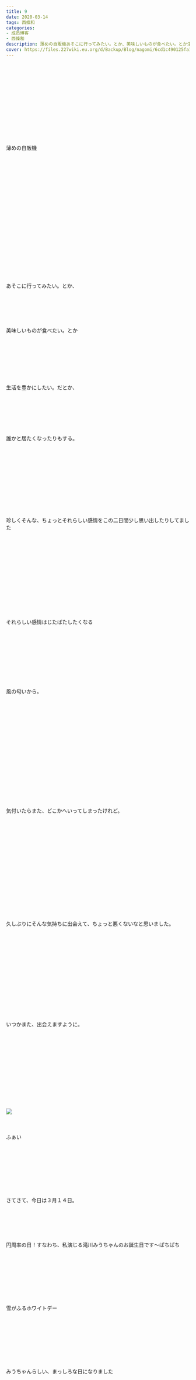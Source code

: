 ```yaml
---
title: 9
date: 2020-03-14
tags: 西條和
categories: 
- 成员博客
- 西條和
description: 薄めの自販機あそこに行ってみたい。とか、美味しいものが食べたい。とか生活を豊かにしたい。だとか...
cover: https://files.227wiki.eu.org/d/Backup/Blog/nagomi/6cd1c490125fa1a942829be4646f6.jpg 
---
```

<div class="blog_detail__main">
        ﻿<br/>
<br/>
<br/>
<br/>
<br/>
<br/>
<br/>
<br/>
<br/>
<br/>
<br/>
<br/>
<br/>
薄めの自販機<br/>
<br/>
<br/>
<br/>
<br/>
<br/>
<br/>
<br/>
<br/>
<br/>
<br/>
<br/>
<br/>
<br/>
<br/>
<br/>
<br/>
<br/>
<br/>
<br/>
<br/>
<br/>
あそこに行ってみたい。とか、<br/>
<br/>
<br/>
<br/>
<br/>
<br/>
<br/>
美味しいものが食べたい。とか<br/>
<br/>
<br/>
<br/>
<br/>
<br/>
<br/>
<br/>
<br/>
生活を豊かにしたい。だとか、<br/>
<br/>
<br/>
<br/>
<br/>
<br/>
<br/>
<br/>
誰かと居たくなったりもする。<br/>
<br/>
<br/>
<br/>
<br/>
<br/>
<br/>
<br/>
<br/>
<br/>
<br/>
<br/>
<br/>
珍しくそんな、ちょっとそれらしい感情をこの二日間少し思い出したりしてました<br/>
<br/>
<br/>
<br/>
<br/>
<br/>
<br/>
<br/>
<br/>
<br/>
<br/>
<br/>
<br/>
<br/>
<br/>
それらしい感情はじたばたしたくなる<br/>
<br/>
<br/>
<br/>
<br/>
<br/>
<br/>
<br/>
<br/>
<br/>
<br/>
風の匂いから。<br/>
<br/>
<br/>
<br/>
<br/>
<br/>
<br/>
<br/>
<br/>
<br/>
<br/>
<br/>
<br/>
<br/>
<br/>
<br/>
<br/>
<br/>
<br/>
気付いたらまた、どこかへいってしまったけれど。<br/>
<br/>
<br/>
<br/>
<br/>
<br/>
<br/>
<br/>
<br/>
<br/>
<br/>
<br/>
<br/>
<br/>
<br/>
<br/>
<br/>
<br/>
久しぶりにそんな気持ちに出会えて、ちょっと悪くないなと思いました。<br/>
<br/>
<br/>
<br/>
<br/>
<br/>
<br/>
<br/>
<br/>
<br/>
<br/>
<br/>
<br/>
<br/>
<br/>
<br/>
いつかまた、出会えますように。<br/>
<br/>
<br/>
<br/>
<br/>
<br/>
<br/>
<br/>
<br/>
<br/>
<br/>
<br/>
<br/>
<br/>
<img src="https://files.227wiki.eu.org/d/Backup/Blog/nagomi/6cd1c490125fa1a942829be4646f6.jpg"><br/>
<br/>
<br/>
<br/>
ふぁい<br/>
<br/>
<br/>
<br/>
<br/>
<br/>
<br/>
<br/>
<br/>
<br/>
さてさて、今日は３月１４日。<br/>
<br/>
<br/>
<br/>
<br/>
<br/>
<br/>
円周率の日！すなわち、私演じる滝川みうちゃんのお誕生日です〜ぱちぱち<br/>
<br/>
<br/>
<br/>
<br/>
<br/>
<br/>
<br/>
<br/>
<br/>
雪がふるホワイトデー<br/>
<br/>
<br/>
<br/>
<br/>
<br/>
<br/>
<br/>
<br/>
<br/>
みうちゃんらしい、まっしろな日になりました<br/>
<br/>
<br/>
<br/>
<br/>
<br/>
<br/>
<br/>
<br/>
<br/>
<br/>
<br/>
<br/>
おめでとうと言われてもどうしたらいいかわからないと思うので、<br/>
<br/>
<br/>
みうちゃんにとって、今日が少しでも平和な１日でありますように。<br/>
<br/>
<br/>
<br/>
<br/>
そう願うだけにします。<br/>
<br/>
<br/>
<br/>
<br/>
<br/>
<br/>
<br/>
<br/>
<br/>
<br/>
<br/>
そんなまっしろな今日、<br/>
アニメの放送日です。<br/>
<br/>
<br/>
<br/>
<br/>
<br/>
<br/>
<br/>
<br/>
<br/>
<br/>
<br/>
<br/>
ほよほよしてる間になんともう9話まで終わってしまいました<br/>
<br/>
<br/>
<br/>
<br/>
はやいもんです。<br/>
<br/>
<br/>
<br/>
<br/>
ほよほよしてる場合じゃありません。<br/>
<br/>
<br/>
<br/>
<br/>
<br/>
<br/>
<br/>
<br/>
<br/>
<br/>
<br/>
<br/>
<br/>
<br/>
<br/>
<br/>
ただの可愛い女の子。<br/>
<br/>
<br/>
<br/>
<br/>
<br/>
<br/>
そう言えるあやかちゃんは、<br/>
やっぱりとてもかっこいい。<br/>
<br/>
<br/>
<br/>
<br/>
<br/>
<br/>
<br/>
<br/>
みうちゃんが自分とは正反対だって言う気持ち、<br/>
すごいわかるなぁ<br/>
<br/>
<br/>
<br/>
<br/>
<br/>
<br/>
<br/>
<br/>
<br/>
<br/>
<br/>
<br/>
<br/>
このあとは10話。<br/>
<br/>
<br/>
<br/>
<br/>
<br/>
<br/>
<br/>
<br/>
<br/>
もうどっぷり後半戦です。<br/>
<br/>
<br/>
<br/>
<br/>
<br/>
<br/>
<br/>
<br/>
<br/>
<br/>
<br/>
<br/>
<br/>
従うしかないもの、結局は無力だということ。<br/>
<br/>
<br/>
<br/>
<br/>
<br/>
<br/>
不自然をひた隠す。<br/>
<br/>
<br/>
<br/>
<br/>
<br/>
<br/>
<br/>
<br/>
<br/>
<br/>
<br/>
<br/>
<br/>
<br/>
もう少し、ぜひ最後まで。<br/>
<br/>
<br/>
<br/>
<br/>
どうぞよろしくお願い致します…！<br/>
<br/>
<br/>
<br/>
<br/>
<br/>
<br/>
<br/>
<br/>
<br/>
<br/>
<br/>
<br/>
<br/>
<br/>
<br/>
おしまい。
<!--twitter-->

<!--//twitter-->
</img></div>